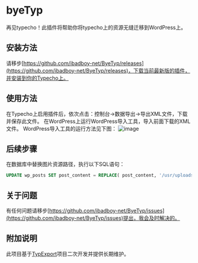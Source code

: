 # byeTyp
再见typecho！此插件将帮助你将typecho上的资源无缝迁移到WordPress上。

## 安装方法
请移步[https://github.com/ibadboy-net/ByeTyp/releases](https://github.com/ibadboy-net/ByeTyp/releases)，下载当前最新版的插件，并安装到你的Typecho上。

## 使用方法
在Typecho上启用插件后，依次点击：控制台->数据导出->导出XML文件，下载并保存此文件。
在WordPress上运行WordPress导入工具，导入前面下载的XML文件。
WordPress导入工具的运行方法见下图：
![image](https://github.com/ibadboy-net/ByeTyp/blob/master/image/wp.png)

## 后续步骤
在数据库中替换图片资源路径，执行以下SQL语句：
```sql
UPDATE wp_posts SET post_content = REPLACE( post_content, '/usr/uploads/', '/wp-content/uploads/');
```

## 关于问题
有任何问题请移步[https://github.com/ibadboy-net/ByeTyp/issues](https://github.com/ibadboy-net/ByeTyp/issues)提出，我会及时解决的。

## 附加说明
此项目基于[TypExport](https://github.com/panxianhai/TypExport)项目二次开发并提供长期维护。
